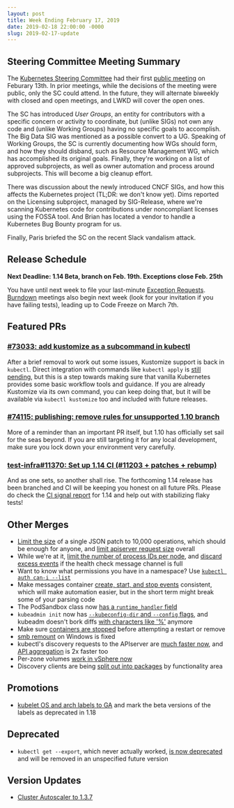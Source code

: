 ```yaml
---
layout: post
title: Week Ending February 17, 2019
date: 2019-02-18 22:00:00 -0000
slug: 2019-02-17-update
---
```


## Steering Committee Meeting Summary

The [Kubernetes Steering Committee](https://github.com/kubernetes/steering) had their first [public meeting](http://bit.ly/k8s-steering-wd) on Feburary 13th. In prior meetings, while the decisions of the meeting were public, only the SC could attend. In the future, they will alternate biweekly with closed and open meetings, and LWKD will cover the open ones.

The SC has introduced *User Groups*, an entity for contributors with a specific concern or activity to coordinate, but (unlike SIGs) not own any code and (unlike Working Groups) having no specific goals to accomplish.  The Big Data SIG was mentioned as a possible convert to a UG. Speaking of Working Groups, the SC is currently documenting how WGs should form, and how they should disband, such as Resource Management WG, which has accomplished its original goals.  Finally, they're working on a list of approved subprojects, as well as owner automation and process around subprojects.  This will become a big cleanup effort.

There was discussion about the newly introduced CNCF SIGs, and how this affects the Kubernetes project (TL;DR: we don't know yet).  Dims reported on the Licensing subproject, managed by SIG-Release, where we're scanning Kubernetes code for contributions under noncompliant licenses using the FOSSA tool.  And Brian has located a vendor to handle a Kubernetes Bug Bounty program for us.

Finally, Paris briefed the SC on the recent Slack vandalism attack.

## Release Schedule

**Next Deadline: 1.14 Beta, branch on Feb. 19th.  Exceptions close Feb. 25th**

You have until next week to file your last-minute [Exception Requests](https://github.com/kubernetes/sig-release/tree/master/releases/release-1.14#enhancements-freeze). [Burndown](https://github.com/kubernetes/sig-release/tree/master/releases/release-1.14#burndown) meetings also begin next week (look for your invitation if you have failing tests), leading up to Code Freeze on March 7th.

## Featured PRs

### [#73033: add kustomize as a subcommand in kubectl](https://github.com/kubernetes/kubernetes/pull/73033)

After a brief removal to work out some issues, Kustomize support is back in `kubectl`. Direct integration with commands like `kubectl apply` is [still pending](https://github.com/kubernetes/kubernetes/pull/74140), but this is a step towards making sure that vanilla Kubernetes provides some basic workflow tools and guidance. If you are already Kustomize via its own command, you can keep doing that, but it will be available via `kubectl kustomize` too and included with future releases.

### [#74115: publishing: remove rules for unsupported 1.10 branch](https://github.com/kubernetes/kubernetes/pull/74115)

More of a reminder than an important PR itself, but 1.10 has officially set sail for the seas beyond. If you are still targeting it for any local development, make sure you lock down your environment very carefully.

### [test-infra#11370: Set up 1.14 CI (#11203 + patches + rebump)](https://github.com/kubernetes/test-infra/pull/11370)

And as one sets, so another shall rise. The forthcoming 1.14 release has been branched and CI will be keeping you honest on all future PRs. Please do check the [CI signal report](https://groups.google.com/forum/#!topic/kubernetes-dev/6JO21ENNHlI) for 1.14 and help out with stabilizing flaky tests!

## Other Merges

* [Limit the size](https://github.com/kubernetes/kubernetes/pull/74000) of a single JSON patch to 10,000 operations, which should be enough for anyone, and [limit apiserver request size](https://github.com/kubernetes/kubernetes/pull/73805) overall
* While we're at it, [limit the number of process IDs per node](https://github.com/kubernetes/kubernetes/pull/73651), and [discard excess events](https://github.com/kubernetes/kubernetes/pull/72709) if the health check message channel is full
* Want to know what permissions you have in a namespace?  Use [`kubectl auth can-i --list`](https://github.com/kubernetes/kubernetes/pull/64820)
* Make messages container [create, start, and stop events](https://github.com/kubernetes/kubernetes/pull/73892) consistent, which will make automation easier, but in the short term might break some of your parsing code
* The PodSandbox class now [has a `runtime_handler` field](https://github.com/kubernetes/kubernetes/pull/73833)
* `kubeadmin init` now has [`--kubeconfig-dir` and `--config` flags](https://github.com/kubernetes/kubernetes/pull/73998), and kubeadm doesn't bork diffs [with characters like '%'](https://github.com/kubernetes/kubernetes/pull/73941) anymore
* Make sure [containers are stopped](https://github.com/kubernetes/kubernetes/pull/73802) before attempting a restart or remove
* [smb remount](https://github.com/kubernetes/kubernetes/pull/73661) on Windows is fixed
* kubectl's discovery requests to the APIserver are [much faster now](https://github.com/kubernetes/kubernetes/pull/73345), and [API aggregation](https://github.com/kubernetes/kubernetes/pull/71223) is 2x faster too
* Per-zone volumes [work in vSphere now](https://github.com/kubernetes/kubernetes/pull/72731)
* Discovery clients are being [split out into packages](https://github.com/kubernetes/kubernetes/pull/72214) by functionality area


## Promotions

* [kubelet OS and arch labels to GA](https://github.com/kubernetes/kubernetes/pull/73333) and mark the beta versions of the labels as deprecated in 1.18

## Deprecated

* `kubectl get --export`, which never actually worked, [is now deprecated](https://github.com/kubernetes/kubernetes/pull/73787) and will be removed in an unspecified future version

## Version Updates

* [Cluster Autoscaler to 1.3.7](https://github.com/kubernetes/kubernetes/pull/74136)
